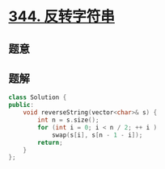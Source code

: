 #  [344. 反转字符串](https://leetcode.cn/problems/reverse-string/)

## 题意



## 题解



```c++
class Solution {
public:
    void reverseString(vector<char>& s) {
        int n = s.size();
        for (int i = 0; i < n / 2; ++ i )
            swap(s[i], s[n - 1 - i]);
        return;
    }
};
```



```python3

```

